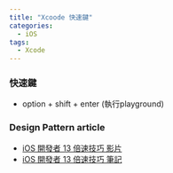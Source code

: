 ```yaml
---
title: "Xcoode 快速鍵"
categories:
  - iOS
tags:
  - Xcode
---
```


### 快速鍵
- option + shift + enter (執行playground)

### Design Pattern article
- [iOS 開發者 13 倍速技巧 影片](https://www.youtube.com/watch?v=1jY3nc1Hg-8&ab_channel=iPlayground)
- [iOS 開發者 13 倍速技巧 筆記](https://www.notion.so/iOS-13-af1abc1bd9b440f5a67fdc1c70d529ab?v=b6bdfeec54014e8181c6801347df15e4)